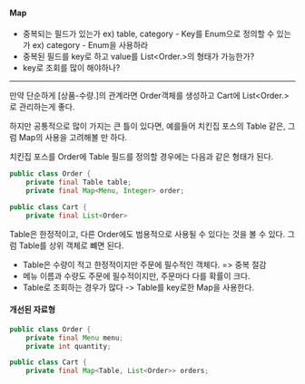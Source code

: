 #### Map
- 중복되는 필드가 있는가 ex) table, category
		- Key를 Enum으로 정의할 수 있는가   ex) category
			- Enum을 사용하라  
- 중복된 필드를 key로 하고 value를 List<Order.>의 형태가 가능한가?
- key로 조회를 많이 해야하나?
---

만약 단순하게 [상품-수량.]의 관계라면 Order객체를 생성하고 Cart에 List<Order.>로 관리하는게 좋다.

하지만 공통적으로 많이 가지는 큰 틀이 있다면, 예를들어 치킨집 포스의 Table 같은, 그럼 Map의 사용을 고려해볼 만 하다.

치킨집 포스를 Order에 Table 필드를 정의할 경우에는 다음과 같은 형태가 된다.
```java
public class Order {  
    private final Table table;  
    private final Map<Menu, Integer> order;
```

```java
public class Cart {  
    private final List<Order>
```

Table은 한정적이고, 다른 Order에도 범용적으로 사용될 수 있다는 것을 볼 수 있다.
그럼 Table를 상위 객체로 뺴면 된다.

- Table은 수량이 적고 한정적이지만 주문에 필수적인 객체다. => 중복 절감
- 메뉴 이름과 수량도 주문에 필수적이지만, 주문마다 다를 확률이 크다.
- Table로 조회하는 경우가 많다
-> Table를 key로한 Map을 사용한다.


#### 개선된 자료형
```java
public class Order {  
    private final Menu menu;  
    private int quantity;
```

```java
public class Cart {  
    private final Map<Table, List<Order>> orders;
```
